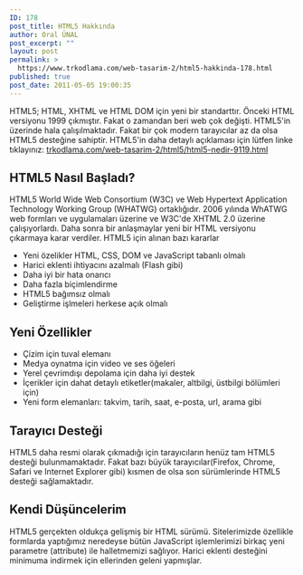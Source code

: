 ```yaml
---
ID: 178
post_title: HTML5 Hakkında
author: Oral ÜNAL
post_excerpt: ""
layout: post
permalink: >
  https://www.trkodlama.com/web-tasarim-2/html5-hakkinda-178.html
published: true
post_date: 2011-05-05 19:00:35
---
```

HTML5; HTML, XHTML ve HTML DOM için yeni bir standarttır. Önceki HTML versiyonu 1999 çıkmıştır. Fakat o zamandan beri web çok değişti. HTML5'in üzerinde hala çalışılmaktadır. Fakat bir çok modern tarayıcılar az da olsa HTML5 desteğine sahiptir. HTML5'in daha detaylı açıklaması için lütfen linke tıklayınız: <a href="https://www.trkodlama.com/web-tasarim-2/html5/html5-nedir-9119.html">trkodlama.com/web-tasarim-2/html5/html5-nedir-9119.html</a>
<h2>HTML5 Nasıl Başladı?</h2>
HTML5 World Wide Web Consortium (W3C) ve Web Hypertext Application Technology Working Group (WHATWG) ortaklığıdır. 2006 yılında WhATWG web formları ve uygulamaları üzerine ve W3C'de XHTML 2.0 üzerine çalışıyorlardı. Daha sonra bir anlaşmaylar yeni bir HTML versiyonu çıkarmaya karar verdiler. HTML5 için alınan bazı kararlar
<ul>
 	<li>Yeni özelikler HTML, CSS, DOM ve JavaScript tabanlı olmalı</li>
 	<li>Harici eklenti ihtiyacını azalmalı (Flash gibi)</li>
 	<li>Daha iyi bir hata onarıcı</li>
 	<li>Daha fazla biçimlendirme</li>
 	<li>HTML5 bağımsız olmalı</li>
 	<li>Geliştirme işlmeleri herkese açık olmalı</li>
</ul>
<h2>Yeni Özellikler</h2>
<ul>
 	<li>Çizim için tuval elemanı</li>
 	<li>Medya oynatma için video ve ses öğeleri</li>
 	<li>Yerel çevrimdışı depolama için daha iyi destek</li>
 	<li>İçerikler için dahat detaylı etiketler(makaler, altbilgi, üstbilgi bölümleri için)</li>
 	<li>Yeni form elemanları: takvim, tarih, saat, e-posta, url, arama gibi</li>
</ul>
<h2>Tarayıcı Desteği</h2>
HTML5 daha resmi olarak çıkmadığı için tarayıcıların henüz tam HTML5 desteği bulunmamaktadır. Fakat bazı büyük tarayıcılar(Firefox, Chrome, Safari ve Internet Explorer gibi) kısmen de olsa son sürümlerinde HTML5 desteği sağlamaktadır.
<h2>Kendi Düşüncelerim</h2>
HTML5 gerçekten oldukça gelişmiş bir HTML sürümü. Sitelerimizde özellikle formlarda yaptığımız neredeyse bütün JavaScript işlemlerimizi birkaç yeni parametre (attribute) ile halletmemizi sağlıyor. Harici eklenti desteğini minimuma indirmek için ellerinden geleni yapmışlar.
